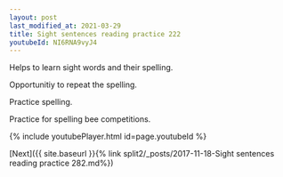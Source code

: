 ```yaml
---
layout: post
last_modified_at: 2021-03-29
title: Sight sentences reading practice 222
youtubeId: NI6RNA9vyJ4
---
```

 
 
Helps to learn sight words and their spelling.

Opportunitiy to repeat the spelling. 

Practice spelling. 
 
Practice for spelling bee competitions. 
 
{% include youtubePlayer.html id=page.youtubeId %}
 
 

[Next]({{ site.baseurl }}{% link  split2/_posts/2017-11-18-Sight sentences reading practice 282.md%})
 
